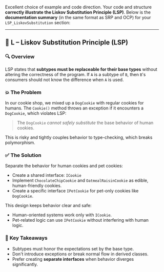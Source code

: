 ﻿Excellent choice of example and code direction. Your code and structure **correctly illustrate the Liskov Substitution Principle (LSP)**. Below is the **documentation summary** (in the same format as SRP and OCP) for your `LSP_LiskovSubstitution` section:

---

## 🍪 L – Liskov Substitution Principle (LSP)

### 🔍 **Overview**

LSP states that **subtypes must be replaceable for their base types** without altering the correctness of the program.
If `A` is a subtype of `B`, then `B`'s consumers should not know the difference when `A` is used.

### 💥 **The Problem**

In our cookie shop, we mixed up a `DogCookie` with regular cookies for humans.
The `Cookie()` method throws an exception if it encounters a `DogCookie`, which violates LSP:

> The `DogCookie` *cannot safely substitute* the base behavior of human cookies.

This is risky and tightly couples behavior to type-checking, which breaks polymorphism.

### ✅ **The Solution**

Separate the behavior for human cookies and pet cookies:

* Create a shared interface: `ICookie`
* Implement `ChocolateChipCookie` and `OatmealRaisinCookie` as edible, human-friendly cookies.
* Create a specific interface `IPetCookie` for pet-only cookies like `DogCookie`.

This design keeps behavior clear and safe:

* Human-oriented systems work only with `ICookie`.
* Pet-related logic can use `IPetCookie` without interfering with human logic.

### 🧠 **Key Takeaways**

* Subtypes must honor the expectations set by the base type.
* Don't introduce exceptions or break normal flow in derived classes.
* Prefer creating **separate interfaces** when behavior diverges significantly.

